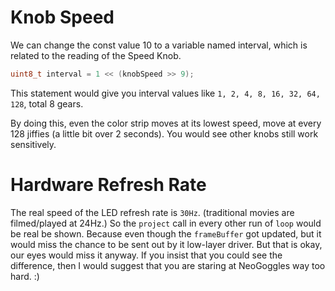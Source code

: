 # Knob Speed

We can change the const value 10 to a variable named interval, which is related to the reading of the Speed Knob.

```c
uint8_t interval = 1 << (knobSpeed >> 9);
```

This statement would give you interval values like `1, 2, 4, 8, 16, 32, 64, 128`, total 8 gears.

By doing this, even the color strip moves at its lowest speed, move at every 128 jiffies (a little bit over 2 seconds). You would see other knobs still work sensitively.

# Hardware Refresh Rate

The real speed of the LED refresh rate is `30Hz`. (traditional movies are filmed/played at 24Hz.) So the `project` call in every other run of `loop` would be real be shown. Because even though the `frameBuffer` got updated, but it would miss the chance to be sent out by it low-layer driver. But that is okay, our eyes would miss it anyway. If you insist that you could see the difference, then I would suggest that you are staring at NeoGoggles way too hard. :)
